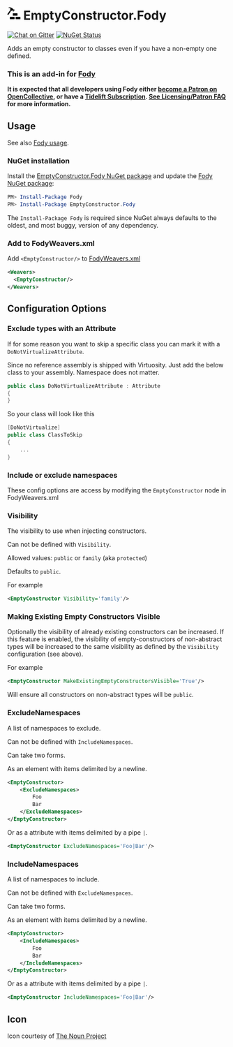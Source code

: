 # <img src="/package_icon.png" height="30px"> EmptyConstructor.Fody

[![Chat on Gitter](https://img.shields.io/gitter/room/fody/fody.svg)](https://gitter.im/Fody/Fody)
[![NuGet Status](https://img.shields.io/nuget/v/EmptyConstructor.Fody.svg)](https://www.nuget.org/packages/EmptyConstructor.Fody/)

Adds an empty constructor to classes even if you have a non-empty one defined.


### This is an add-in for [Fody](https://github.com/Fody/Home/)

**It is expected that all developers using Fody either [become a Patron on OpenCollective](https://opencollective.com/fody/contribute/patron-3059), or have a [Tidelift Subscription](https://tidelift.com/subscription/pkg/nuget-fody?utm_source=nuget-fody&utm_medium=referral&utm_campaign=enterprise). [See Licensing/Patron FAQ](https://github.com/Fody/Home/blob/master/pages/licensing-patron-faq.md) for more information.**


## Usage

See also [Fody usage](https://github.com/Fody/Home/blob/master/pages/usage.md).


### NuGet installation

Install the [EmptyConstructor.Fody NuGet package](https://nuget.org/packages/EmptyConstructor.Fody/) and update the [Fody NuGet package](https://nuget.org/packages/Fody/):

```powershell
PM> Install-Package Fody
PM> Install-Package EmptyConstructor.Fody
```

The `Install-Package Fody` is required since NuGet always defaults to the oldest, and most buggy, version of any dependency.


### Add to FodyWeavers.xml

Add `<EmptyConstructor/>` to [FodyWeavers.xml](https://github.com/Fody/Home/blob/master/pages/usage.md#add-fodyweaversxml)

```xml
<Weavers>
  <EmptyConstructor/>
</Weavers>
```


## Configuration Options


### Exclude types with an Attribute

If for some reason you want to skip a specific class you can mark it with a `DoNotVirtualizeAttribute`. 

Since no reference assembly is shipped with Virtuosity. Just add the below class to your assembly. Namespace does not matter.

```csharp
public class DoNotVirtualizeAttribute : Attribute
{
}
```

So your class will look like this

```csharp
[DoNotVirtualize]
public class ClassToSkip
{
    ...
}
```


### Include or exclude namespaces
 
These config options are access by modifying the `EmptyConstructor` node in FodyWeavers.xml 


### Visibility

The visibility to use when injecting constructors.

Can not be defined with `Visibility`.

Allowed values: `public` or `family` (aka `protected`)

Defaults to `public`.

For example

```xml
<EmptyConstructor Visibility='family'/>
```


### Making Existing Empty Constructors Visible

Optionally the visibility of already existing constructors can be increased.
If this feature is enabled, the visibility of empty-constructors of non-abstract types will be increased to the same visibility as defined by the `Visibility` configuration (see above).

For example

```xml
<EmptyConstructor MakeExistingEmptyConstructorsVisible='True'/>
```

Will ensure all constructors on non-abstract types will be `public`.


### ExcludeNamespaces

A list of namespaces to exclude.

Can not be defined with `IncludeNamespaces`.

Can take two forms. 

As an element with items delimited by a newline.

```xml
<EmptyConstructor>
    <ExcludeNamespaces>
        Foo
        Bar
    </ExcludeNamespaces>
</EmptyConstructor>
```

Or as a attribute with items delimited by a pipe `|`.

```xml
<EmptyConstructor ExcludeNamespaces='Foo|Bar'/>
```


### IncludeNamespaces

A list of namespaces to include.

Can not be defined with `ExcludeNamespaces`.

Can take two forms.

As an element with items delimited by a newline.

```xml
<EmptyConstructor>
    <IncludeNamespaces>
        Foo
        Bar
    </IncludeNamespaces>
</EmptyConstructor>
```

Or as a attribute with items delimited by a pipe `|`.

```xml
<EmptyConstructor IncludeNamespaces='Foo|Bar'/>
```


## Icon

Icon courtesy of [The Noun Project](https://thenounproject.com)